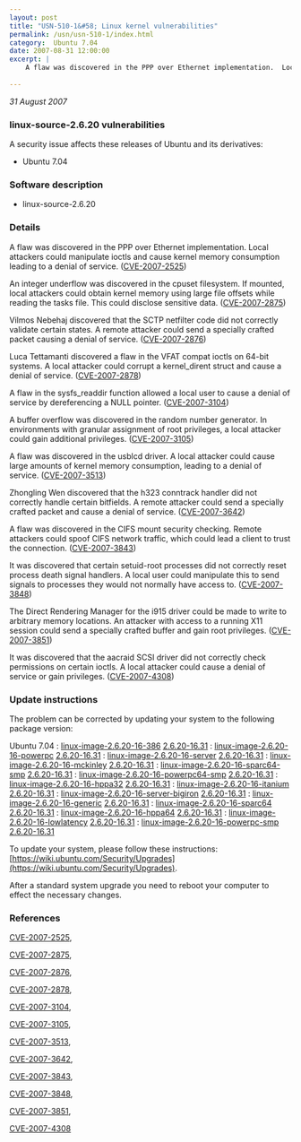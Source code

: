 ```yaml
---
layout: post
title: "USN-510-1&#58; Linux kernel vulnerabilities"
permalink: /usn/usn-510-1/index.html
category:  Ubuntu 7.04
date: 2007-08-31 12:00:00
excerpt: |
    A flaw was discovered in the PPP over Ethernet implementation.  Local attackers could manipulate ioctls and cause kernel memory consumption leading to a denial of service. ([CVE-2007-2525](http://people.ubuntu.com/~ubuntu-security/cve/CVE-2007-2525))
    
--- 
```

 
 

*31 August 2007*

### linux-source-2.6.20 vulnerabilities

A security issue affects these releases of Ubuntu and its derivatives:

* Ubuntu 7.04

### Software description

* linux-source-2.6.20 

### Details

A flaw was discovered in the PPP over Ethernet implementation. Local attackers could manipulate ioctls and cause kernel memory consumption leading to a denial of service. ([CVE-2007-2525](http://people.ubuntu.com/~ubuntu-security/cve/CVE-2007-2525))

An integer underflow was discovered in the cpuset filesystem. If mounted, local attackers could obtain kernel memory using large file offsets while reading the tasks file. This could disclose sensitive data. ([CVE-2007-2875](http://people.ubuntu.com/~ubuntu-security/cve/CVE-2007-2875))

Vilmos Nebehaj discovered that the SCTP netfilter code did not correctly validate certain states. A remote attacker could send a specially crafted packet causing a denial of service. ([CVE-2007-2876](http://people.ubuntu.com/~ubuntu-security/cve/CVE-2007-2876))

Luca Tettamanti discovered a flaw in the VFAT compat ioctls on 64-bit systems. A local attacker could corrupt a kernel_dirent struct and cause a denial of service. ([CVE-2007-2878](http://people.ubuntu.com/~ubuntu-security/cve/CVE-2007-2878))

A flaw in the sysfs_readdir function allowed a local user to cause a denial of service by dereferencing a NULL pointer. ([CVE-2007-3104](http://people.ubuntu.com/~ubuntu-security/cve/CVE-2007-3104))

A buffer overflow was discovered in the random number generator. In environments with granular assignment of root privileges, a local attacker could gain additional privileges. ([CVE-2007-3105](http://people.ubuntu.com/~ubuntu-security/cve/CVE-2007-3105))

A flaw was discovered in the usblcd driver. A local attacker could cause large amounts of kernel memory consumption, leading to a denial of service. ([CVE-2007-3513](http://people.ubuntu.com/~ubuntu-security/cve/CVE-2007-3513))

Zhongling Wen discovered that the h323 conntrack handler did not correctly handle certain bitfields. A remote attacker could send a specially crafted packet and cause a denial of service. ([CVE-2007-3642](http://people.ubuntu.com/~ubuntu-security/cve/CVE-2007-3642))

A flaw was discovered in the CIFS mount security checking. Remote attackers could spoof CIFS network traffic, which could lead a client to trust the connection. ([CVE-2007-3843](http://people.ubuntu.com/~ubuntu-security/cve/CVE-2007-3843))

It was discovered that certain setuid-root processes did not correctly reset process death signal handlers. A local user could manipulate this to send signals to processes they would not normally have access to. ([CVE-2007-3848](http://people.ubuntu.com/~ubuntu-security/cve/CVE-2007-3848))

The Direct Rendering Manager for the i915 driver could be made to write to arbitrary memory locations. An attacker with access to a running X11 session could send a specially crafted buffer and gain root privileges. ([CVE-2007-3851](http://people.ubuntu.com/~ubuntu-security/cve/CVE-2007-3851))

It was discovered that the aacraid SCSI driver did not correctly check permissions on certain ioctls. A local attacker could cause a denial of service or gain privileges. ([CVE-2007-4308](http://people.ubuntu.com/~ubuntu-security/cve/CVE-2007-4308)) 

### Update instructions

The problem can be corrected by updating your system to the following package version:

Ubuntu 7.04
 : [linux-image-2.6.20-16-386](https://launchpad.net/ubuntu/+source/linux-source-2.6.20) <span> [2.6.20-16.31](https://launchpad.net/ubuntu/+source/linux-source-2.6.20/2.6.20-16.31) </span> 
 : [linux-image-2.6.20-16-powerpc](https://launchpad.net/ubuntu/+source/linux-source-2.6.20) <span> [2.6.20-16.31](https://launchpad.net/ubuntu/+source/linux-source-2.6.20/2.6.20-16.31) </span> 
 : [linux-image-2.6.20-16-server](https://launchpad.net/ubuntu/+source/linux-source-2.6.20) <span> [2.6.20-16.31](https://launchpad.net/ubuntu/+source/linux-source-2.6.20/2.6.20-16.31) </span> 
 : [linux-image-2.6.20-16-mckinley](https://launchpad.net/ubuntu/+source/linux-source-2.6.20) <span> [2.6.20-16.31](https://launchpad.net/ubuntu/+source/linux-source-2.6.20/2.6.20-16.31) </span> 
 : [linux-image-2.6.20-16-sparc64-smp](https://launchpad.net/ubuntu/+source/linux-source-2.6.20) <span> [2.6.20-16.31](https://launchpad.net/ubuntu/+source/linux-source-2.6.20/2.6.20-16.31) </span> 
 : [linux-image-2.6.20-16-powerpc64-smp](https://launchpad.net/ubuntu/+source/linux-source-2.6.20) <span> [2.6.20-16.31](https://launchpad.net/ubuntu/+source/linux-source-2.6.20/2.6.20-16.31) </span> 
 : [linux-image-2.6.20-16-hppa32](https://launchpad.net/ubuntu/+source/linux-source-2.6.20) <span> [2.6.20-16.31](https://launchpad.net/ubuntu/+source/linux-source-2.6.20/2.6.20-16.31) </span> 
 : [linux-image-2.6.20-16-itanium](https://launchpad.net/ubuntu/+source/linux-source-2.6.20) <span> [2.6.20-16.31](https://launchpad.net/ubuntu/+source/linux-source-2.6.20/2.6.20-16.31) </span> 
 : [linux-image-2.6.20-16-server-bigiron](https://launchpad.net/ubuntu/+source/linux-source-2.6.20) <span> [2.6.20-16.31](https://launchpad.net/ubuntu/+source/linux-source-2.6.20/2.6.20-16.31) </span> 
 : [linux-image-2.6.20-16-generic](https://launchpad.net/ubuntu/+source/linux-source-2.6.20) <span> [2.6.20-16.31](https://launchpad.net/ubuntu/+source/linux-source-2.6.20/2.6.20-16.31) </span> 
 : [linux-image-2.6.20-16-sparc64](https://launchpad.net/ubuntu/+source/linux-source-2.6.20) <span> [2.6.20-16.31](https://launchpad.net/ubuntu/+source/linux-source-2.6.20/2.6.20-16.31) </span> 
 : [linux-image-2.6.20-16-hppa64](https://launchpad.net/ubuntu/+source/linux-source-2.6.20) <span> [2.6.20-16.31](https://launchpad.net/ubuntu/+source/linux-source-2.6.20/2.6.20-16.31) </span> 
 : [linux-image-2.6.20-16-lowlatency](https://launchpad.net/ubuntu/+source/linux-source-2.6.20) <span> [2.6.20-16.31](https://launchpad.net/ubuntu/+source/linux-source-2.6.20/2.6.20-16.31) </span> 
 : [linux-image-2.6.20-16-powerpc-smp](https://launchpad.net/ubuntu/+source/linux-source-2.6.20) <span> [2.6.20-16.31](https://launchpad.net/ubuntu/+source/linux-source-2.6.20/2.6.20-16.31) </span> 

To update your system, please follow these instructions: [https://wiki.ubuntu.com/Security/Upgrades](https://wiki.ubuntu.com/Security/Upgrades).

After a standard system upgrade you need to reboot your computer to effect the necessary changes. 

### References

 
 [CVE-2007-2525](http://people.ubuntu.com/~ubuntu-security/cve/CVE-2007-2525), 

 [CVE-2007-2875](http://people.ubuntu.com/~ubuntu-security/cve/CVE-2007-2875), 

 [CVE-2007-2876](http://people.ubuntu.com/~ubuntu-security/cve/CVE-2007-2876), 

 [CVE-2007-2878](http://people.ubuntu.com/~ubuntu-security/cve/CVE-2007-2878), 

 [CVE-2007-3104](http://people.ubuntu.com/~ubuntu-security/cve/CVE-2007-3104), 

 [CVE-2007-3105](http://people.ubuntu.com/~ubuntu-security/cve/CVE-2007-3105), 

 [CVE-2007-3513](http://people.ubuntu.com/~ubuntu-security/cve/CVE-2007-3513), 

 [CVE-2007-3642](http://people.ubuntu.com/~ubuntu-security/cve/CVE-2007-3642), 

 [CVE-2007-3843](http://people.ubuntu.com/~ubuntu-security/cve/CVE-2007-3843), 

 [CVE-2007-3848](http://people.ubuntu.com/~ubuntu-security/cve/CVE-2007-3848), 

 [CVE-2007-3851](http://people.ubuntu.com/~ubuntu-security/cve/CVE-2007-3851), 

 [CVE-2007-4308](http://people.ubuntu.com/~ubuntu-security/cve/CVE-2007-4308)
 

